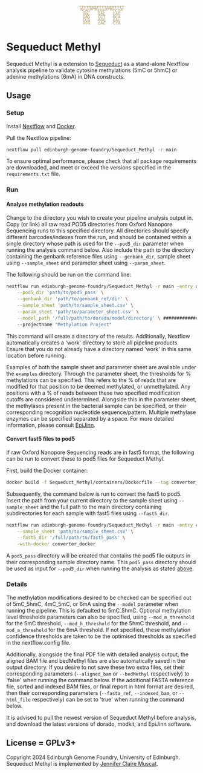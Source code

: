 <p align="center">
<img alt="Sequeduct Methyl logo" title="Sequeduct Methyl" src="images/logo.png" width="120">
</p>


# Sequeduct Methyl

Sequeduct Methyl is a extension to [Sequeduct](https://github.com/Edinburgh-Genome-Foundry/Sequeduct) as a stand-alone Nextflow analysis pipeline to validate cytosine methylations (5mC or 5hmC) or adenine methylations (6mA) in DNA constructs.

## Usage

### Setup

Install [Nextflow](https://www.nextflow.io/) and [Docker](https://www.docker.com/).

Pull the Nextflow pipeline:

```bash
nextflow pull edinburgh-genome-foundry/Sequeduct_Methyl -r main
```

To ensure optimal performance, please check that all package requirements are downloaded, and meet or exceed the versions specified in the `requirements.txt` file.

### Run

#### Analyse methylation readouts

Change to the directory you wish to create your pipeline analysis output in. Copy (or link) all raw read POD5 directories from Oxford Nanopore Sequencing runs to this specified directory. All directories should specify different barcodes/indexes from the run, and should be contained within a single directory whose path is used for the `--pod5_dir` parameter when running the analysis command below. Also include the path to the directory containing the genbank reference files using `--genbank_dir`, sample sheet using `--sample_sheet` and parameter sheet using `--param_sheet`.

The following should be run on the command line:

```bash
nextflow run edinburgh-genome-foundry/Sequeduct_Methyl -r main -entry analysis \
    --pod5_dir 'path/to/pod5_pass' \
    --genbank_dir 'path/to/genbank_ref/dir' \
    --sample_sheet 'path/to/sample_sheet.csv' \
    --param_sheet 'path/to/parameter_sheet.csv' \
    --model_path '/full/path/to/dorado/model/directory' \ ###################
    --projectname "Methylation Project"
```

This command will create a directory of the results. Additionally, Nextflow automatically creates a 'work' directory to store all pipeline products. Ensure that you do not already have a directory named 'work' in this same location before running.

Examples of both the sample sheet and parameter sheet are available under the `examples` directory. Through the parameter sheet, the thresholds for % methylations can be specified. This refers to the % of reads that are modified for that position to be deemed methylated, or unmethylated. Any positions with a % of reads between these two specified modification cutoffs are considered undetermined. Alongside this in the parameter sheet, the methylases present in the bacterial sample can be specified, or their corresponding recognition nucleotide sequence/pattern. Multiple methylase enzymes can be specified separated by a space. For more detailed information, please consult [EpiJinn](https://github.com/Edinburgh-Genome-Foundry/EpiJinn).

#### Convert fast5 files to pod5

If raw Oxford Nanopore Sequencing reads are in fast5 format, the following can be run to convert these to pod5 files for Sequeduct Methyl.

First, build the Docker container:

```bash
docker build -f Sequeduct_Methyl/containers/Dockerfile --tag converter_docker .
```

Subsequently, the command below is run to convert the fast5 to pod5. Insert the path from your current directory to the sample sheet using `--sample_sheet` and the full path to the main directory containing subdirectories for each sample with fast5 files using `--fast5_dir`.

```bash
nextflow run edinburgh-genome-foundry/Sequeduct_Methyl -r main -entry converter \
    --sample_sheet 'path/to/sample_sheet.csv' \
    --fast5_dir '/full/path/to/fast5_pass' \
    -with-docker converter_docker
```

A `pod5_pass` directory will be created that contains the pod5 file outputs in their corresponding sample directory name. This `pod5_pass` directory should be used as input for `--pod5_dir` when running the analysis as stated [above](https://github.com/Edinburgh-Genome-Foundry/Sequeduct_Methyl/tree/main?tab=readme-ov-file#convert-fast5-files-to-pod5).

### Details

The methylation modifications desired to be checked can be specified out of 5mC_5hmC, 4mC_5mC, or 6mA using the `--model` parameter when running the pipeline. This is defaulted to 5mC_5hmC. Optional methylation level thresholds parameters can also be specified, using `--mod_m_threshold` for the 5mC threshold, `--mod_h_threshold` for the 5hmC threshold, and `--mod_a_threshold` for the 6mA threshold. If not specified, these methylation confidence thresholds are taken to be the optimised thresholds as specified in the nextflow.config file. 

Additionally, alongside the final PDF file with detailed analysis output, the aligned BAM file and bedMethyl files are also automatically saved in the output directory. If you desire to not save these two extra files, set their corresponding parameters (`--aligned_bam` or `--bedMethyl` respectively) to 'false' when running the command below. If the additional FASTA reference file, sorted and indexed BAM files, or final report in html format are desired, then their corresponding parameters (`--fasta_ref`, `--indexed_bam`, or `--html_file` respectively) can be set to 'true' when running the command below.

It is advised to pull the newest version of Sequeduct Methyl before analysis, and download the latest versions of dorado, modkit, and EpiJinn software.

## License = GPLv3+

Copyright 2024 Edinburgh Genome Foundry, University of Edinburgh. Sequeduct Methyl is implemented by [Jennifer Claire Muscat](https://github.com/jennycmuscat).